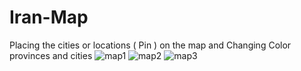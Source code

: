 # Iran-Map
Placing the cities or locations ( Pin ) on the map and Changing Color provinces and cities
![map1](https://user-images.githubusercontent.com/93921089/222789137-430d2f11-d513-4b35-8930-b16f2c3a2054.png)
![map2](https://user-images.githubusercontent.com/93921089/222789147-ab360852-32e9-4b4b-9d58-215149a96b35.png)
![map3](https://user-images.githubusercontent.com/93921089/222789153-f0dcff70-cc34-4c42-b311-e51fe9738c65.png)
